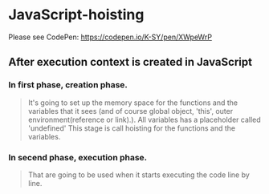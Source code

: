 # JavaScript-hoisting

Please see CodePen: https://codepen.io/K-SY/pen/XWpeWrP



## After execution context is created in JavaScript

### In first phase, creation phase.
  >It's going to set up the memory space for the functions and the variables that it sees (and of course global object, 'this', outer environment(reference or link).).
  >All variables has a placeholder called 'undefined'
  >This stage is call hoisting for the functions and the variables.

### In secend phase, execution phase.
  >That are going to be used when it starts executing the code line by line.
